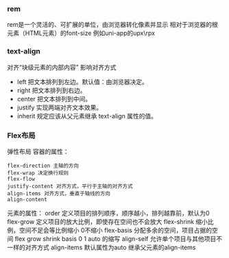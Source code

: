 ### rem
rem是一个灵活的、可扩展的单位，由浏览器转化像素并显示
相对于浏览器的根元素（HTML元素）的font-size
例如uni-app的upx\rpx
### text-align
对齐“块级元素的内部内容”
影响对齐方式
- left 把文本排列到左边。默认值：由浏览器决定。
- right 把文本排列到右边。
- center 把文本排列到中间。
- justify 实现两端对齐文本效果。
- inherit 规定应该从父元素继承 text-align 属性的值。
### Flex布局
弹性布局
容器的属性：

    flex-direction 主轴的方向
    flex-wrap 决定换行规则
    flex-flow
    justify-content 对齐方式，平行于主轴的对齐方式
    align-items 对齐方式，垂直于轴线的方向
    align-content

元素的属性：
    order 定义项目的排列顺序，顺序越小，排列越靠前，默认为0
    flex-grow 定义项目的放大比例，即使存在空间也不会放大
    flex-shrink 缩小比例，空间不足会等比例缩小 0不缩小
    flex-basis 分配多余的空间，项目占据的空间
    flex grow shrink basis 0 1 auto 的缩写
    align-self 允许单个项目与其他项目不一样的对齐方式
    align-items 默认属性为auto 继承父元素的align-items

